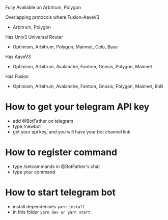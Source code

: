 Fully Available on Arbitrum, Polygon

Overlapping protocols where Fusion-AaveV3

- Arbitrum, Polygon

Has Univ3 Universal Router

- Optimism, Arbitrum, Polygon, Mainnet, Celo, Base

Has AaveV3

- Optimism, Arbitrum, Avalanche, Fantom, Gnosis, Polygon, Mainnet

Has Fusion

- Optimism, Arbitrum, Avalanche, Fantom, Gnosis, Polygon, Mainnet, BnB

# How to get your telegram API key

- add @BotFather on telegram
- type /newbot
- get your api key, and you will have your bot channel link

# How to register command

- type /setcommands in @BotFather's chat
- type your command

# How to start telegram bot

- install dependencies `yarn install`
- in this folder `yarn dev or yarn start`
